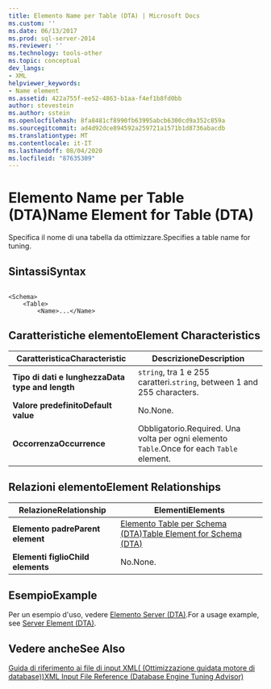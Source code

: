```yaml
---
title: Elemento Name per Table (DTA) | Microsoft Docs
ms.custom: ''
ms.date: 06/13/2017
ms.prod: sql-server-2014
ms.reviewer: ''
ms.technology: tools-other
ms.topic: conceptual
dev_langs:
- XML
helpviewer_keywords:
- Name element
ms.assetid: 422a755f-ee52-4863-b1aa-f4ef1b8fd0bb
author: stevestein
ms.author: sstein
ms.openlocfilehash: 8fa8481cf8990fb63995abcb6300cd9a352c859a
ms.sourcegitcommit: ad4d92dce894592a259721a1571b1d8736abacdb
ms.translationtype: MT
ms.contentlocale: it-IT
ms.lasthandoff: 08/04/2020
ms.locfileid: "87635309"
---
```

# <a name="name-element-for-table-dta"></a><span data-ttu-id="2ad51-102">Elemento Name per Table (DTA)</span><span class="sxs-lookup"><span data-stu-id="2ad51-102">Name Element for Table (DTA)</span></span>
  <span data-ttu-id="2ad51-103">Specifica il nome di una tabella da ottimizzare.</span><span class="sxs-lookup"><span data-stu-id="2ad51-103">Specifies a table name for tuning.</span></span>  
  
## <a name="syntax"></a><span data-ttu-id="2ad51-104">Sintassi</span><span class="sxs-lookup"><span data-stu-id="2ad51-104">Syntax</span></span>  
  
```  
  
<Schema>  
    <Table>  
        <Name>...</Name>  
```  
  
## <a name="element-characteristics"></a><span data-ttu-id="2ad51-105">Caratteristiche elemento</span><span class="sxs-lookup"><span data-stu-id="2ad51-105">Element Characteristics</span></span>  
  
|<span data-ttu-id="2ad51-106">Caratteristica</span><span class="sxs-lookup"><span data-stu-id="2ad51-106">Characteristic</span></span>|<span data-ttu-id="2ad51-107">Descrizione</span><span class="sxs-lookup"><span data-stu-id="2ad51-107">Description</span></span>|  
|--------------------|-----------------|  
|<span data-ttu-id="2ad51-108">**Tipo di dati e lunghezza**</span><span class="sxs-lookup"><span data-stu-id="2ad51-108">**Data type and length**</span></span>|<span data-ttu-id="2ad51-109">`string`, tra 1 e 255 caratteri.</span><span class="sxs-lookup"><span data-stu-id="2ad51-109">`string`, between 1 and 255 characters.</span></span>|  
|<span data-ttu-id="2ad51-110">**Valore predefinito**</span><span class="sxs-lookup"><span data-stu-id="2ad51-110">**Default value**</span></span>|<span data-ttu-id="2ad51-111">No.</span><span class="sxs-lookup"><span data-stu-id="2ad51-111">None.</span></span>|  
|<span data-ttu-id="2ad51-112">**Occorrenza**</span><span class="sxs-lookup"><span data-stu-id="2ad51-112">**Occurrence**</span></span>|<span data-ttu-id="2ad51-113">Obbligatorio.</span><span class="sxs-lookup"><span data-stu-id="2ad51-113">Required.</span></span> <span data-ttu-id="2ad51-114">Una volta per ogni elemento `Table`.</span><span class="sxs-lookup"><span data-stu-id="2ad51-114">Once for each `Table` element.</span></span>|  
  
## <a name="element-relationships"></a><span data-ttu-id="2ad51-115">Relazioni elemento</span><span class="sxs-lookup"><span data-stu-id="2ad51-115">Element Relationships</span></span>  
  
|<span data-ttu-id="2ad51-116">Relazione</span><span class="sxs-lookup"><span data-stu-id="2ad51-116">Relationship</span></span>|<span data-ttu-id="2ad51-117">Elementi</span><span class="sxs-lookup"><span data-stu-id="2ad51-117">Elements</span></span>|  
|------------------|--------------|  
|<span data-ttu-id="2ad51-118">**Elemento padre**</span><span class="sxs-lookup"><span data-stu-id="2ad51-118">**Parent element**</span></span>|[<span data-ttu-id="2ad51-119">Elemento Table per Schema &#40;DTA&#41;</span><span class="sxs-lookup"><span data-stu-id="2ad51-119">Table Element for Schema &#40;DTA&#41;</span></span>](table-element-for-schema-dta.md)|  
|<span data-ttu-id="2ad51-120">**Elementi figlio**</span><span class="sxs-lookup"><span data-stu-id="2ad51-120">**Child elements**</span></span>|<span data-ttu-id="2ad51-121">No.</span><span class="sxs-lookup"><span data-stu-id="2ad51-121">None.</span></span>|  
  
## <a name="example"></a><span data-ttu-id="2ad51-122">Esempio</span><span class="sxs-lookup"><span data-stu-id="2ad51-122">Example</span></span>  
 <span data-ttu-id="2ad51-123">Per un esempio d'uso, vedere [Elemento Server &#40;DTA&#41;](server-element-dta.md).</span><span class="sxs-lookup"><span data-stu-id="2ad51-123">For a usage example, see [Server Element &#40;DTA&#41;](server-element-dta.md).</span></span>  
  
## <a name="see-also"></a><span data-ttu-id="2ad51-124">Vedere anche</span><span class="sxs-lookup"><span data-stu-id="2ad51-124">See Also</span></span>  
 [<span data-ttu-id="2ad51-125">Guida di riferimento ai file di input XML&#40; (Ottimizzazione guidata motore di database)&#41;</span><span class="sxs-lookup"><span data-stu-id="2ad51-125">XML Input File Reference &#40;Database Engine Tuning Advisor&#41;</span></span>](xml-input-file-reference-database-engine-tuning-advisor.md)  
  
  
